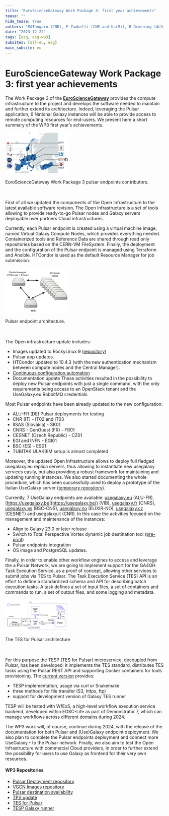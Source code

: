 ```yaml
---
title: "EuroScienceGateway Work Package 3: first year achievements"
tease: ""
hide_tease: true
authors: "MATangaro (CNR), F Zambelli (CNR and UniMi), B Gruening (ALU-FR), M Kuntz (ALU-FR), SK Srikakulam (ALU-FR), s Nicotri (INFN), M Chavero-Díez (BSC-CNS), J Ll. Gelpi (UB), A Bretaudeau (CNRS), E Mercier (CNRS), H Bayindir (TUBITAK ULAKBIM), J Astalos (IISAS), V Tran (IISAS), S Luna-valero (EGI), L Opiola (AGH-UST), O Collin (CNRS), M Ruda (CESNET), J Handl (CESNET)"
date: "2023-12-22"
tags: [esg, esg-wp3]
subsites: [all-eu, esg]
main_subsite: eu
---
```


# EuroScienceGateway Work Package 3: first year achievements

The Work Package 3 of the [**EuroScienceGateway**](/projects/esg/) provides the compute infrastructure to the project and develops the software needed to maintain and further extend its architecture. Indeed, leveraging the Pulsar application, 6 National Galaxy instances will be able to provide access to remote computing resources for end-users. We present here a short summary of the WP3 first year’s achievements.

<div class="center">
<div class="img-sizer" style="width: 40%">

![The ESG Pulsar Network contributors](esg_pulsar_network_contrib.png)

</div>
<figcaption>
  EuroScienceGateway Work Package 3 pulsar endpoints contributors.
</figcaption>
</div>

<br/>
<br/>

First of all we updated the components of the Open Infrastructure to the latest available software revision. The Open Infrastructure is a set of tools allowing to provide ready-to-go Pulsar nodes and Galaxy servers deployable over partners Cloud infrastructures.

Currently, each Pulsar endpoint is created using a virtual machine image, named Virtual Galaxy Compute Nodes, which provides everything needed. Containerized tools and Reference Data are shared through read only repositories based on the CERN-VM FileSystem. Finally, the deployment and the configuration of the Pulsar endpoint is managed using Terraform and Ansible. HTCondor is used as the default Resource Manager for job submission.

<div class="center">
<div class="img-sizer" style="width: 40%">

![Pulsar endpoint architecture](pulsar_endpoint_arch.png)

</div>
<figcaption>
  Pulsar endpoint architecture.
</figcaption>
</div>

<br/>
<br/>

The Open infrastructure update includes:
* Images updated to RockyLinux 9 ([repository](https://usegalaxy.eu/static/vgcn/))
* Pulsar app updates.
* HTCondor updated to 10.4.3 (with the new authentication mechanism between compute nodes and the Central Manager). 
* [Continuous configuration automation](https://github.com/usegalaxy-eu/pulsar-deployment)
* Documentation update
These activities resulted in the possibility to deploy new Pulsar endpoints with just a single  command, with the only requirements being access to an  OpenStack tenant and the UseGalaxy.eu RabbitMQ credentials.

Most Pulsar endpoints have been already updated to the new configuration:
* ALU-FR (DE) Pulsar deployments for testing
* CNR (IT) - IT02 and IT03
* IISAS (Slovakia) - SK01
* CNRS - GenOuest (FR) - FR01 
* CESNET (Czech Republic) - CZ01
* EGI and INFN - EGI01
* BSC (ES) - ES01
* TUBITAK ULAKBIM setup is almost completed

Moreover, the updated Open Infrastructure allows to deploy full fledged usegalaxy.eu replica servers, thus allowing to instantiate new usegalaxy services easily, but also providing a robust framework for maintaining and updating running instances. We also started documenting the whole procedure, which has been successfully used to deploy a prototype of the Italian UseGalaxy server ([temporary repository](https://usegalaxy-it.github.io/documentation/)).

Currently, 7 UseGalaxy endpoints are available: [usegalaxy.eu](https://usegalaxy.eu) (ALU-FR), [https://usegalaxy.be](https://usegalaxy.be/) (VIB), [usegalaxy.fr](https://usegalaxy.fr/) (CNRS), [usegalaxy.es](https://usegalaxy.es/) (BSC-CNS), [usegalaxy.no](https://usegalaxy.no/) (ELIXIR-NO), [usegalaxy.cz](https://usegalaxy.cz/) (CESNET) and usegalaxy.it (CNR). In this case the activities focused on the management and maintenance of the instances:
* Align to Galaxy 23.0 or later release
* Switch to Total Perspective Vortex dynamic job destination tool ([pre-print](https://arxiv.org/abs/2312.02060))
* Pulsar endpoints integration
* OS image and PostgreSQL updates.

Finally, in order to enable other workflow engines to access and leverage the a Pulsar Network, we are going to implement support for the GA4GH Task Execution Service, as a proof of concept, allowing other services to submit jobs via TES to Pulsar. The Task Execution Service (TES) API is an effort to define a standardized schema and API for describing batch execution tasks. A task defines a set of input files, a set of containers and commands to run, a set of output files, and some logging and metadata.

<div class="center">
<div class="img-sizer" style="width: 40%">

![The TESP architecture](tesp_arch.png)

</div>
<figcaption>
  The TES for Pulsar architecture
</figcaption>
</div>

<br/>
<br/>

For this purpose the TESP (TES for Pulsar) microservice, decoupled from Pulsar, has been developed: it implements the TES standard, distributes TES tasks using the Pulsar REST API and supporting Docker containers for tools provisioning. The [current version](https://github.com/CESNET/tesp-api) provides:
* TESP implementation, usage via curl or Snakemake
* three methods for file transfer (S3, https, ftp)
* support for development version of Galaxy TES runner

TESP will be tested with WfExS, a high-level workflow execution service backend, developed within EOSC-Life as part of Demonstrator 7, which can manage workflows across different domains during 2024.

The WP3 work will, of course, continue during 2024, with the release of the documentation for both Pulsar and (Use)Galaxy endpoint deployment. We also plan to complete the Pulsar endpoints deployment and connect more UseGalaxy.`*` to the Pulsar network. Finally, we also aim to test the Open Infrastructure with commercial Cloud providers, in order to further extend the possibility for users to use Galaxy as frontend for their very own resources.

#### WP3 Repositories
* [Pulsar Deployment repository](https://github.com/usegalaxy-eu/pulsar-deployment)
* [VGCN Images repository](https://usegalaxy.eu/static/vgcn)
* [Pulsar destination availability](https://github.com/usegalaxy-eu/infrastructure-playbook/blob/master/files/galaxy/tpv/destinations.yml.j2)
* [TPV update](https://eurosciencegateway.eu/news/2023-05-08-tpv-switch)
* [TES for Pulsar](https://github.com/CESNET/tesp-api)
* [TESP Galaxy runner](https://github.com/galaxyproject/galaxy/pull/14462)
